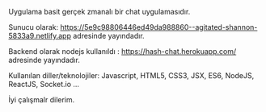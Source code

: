 Uygulama basit gerçek zmanalı bir chat uygulamasıdır.

Sunucu olarak: https://5e9c98806446ed49da988860--agitated-shannon-5833a9.netlify.app adresinde yayındadır.

Backend olarak nodejs kullanıldı : https://hash-chat.herokuapp.com/ adresinde yayındadır.

Kullanılan diller/teknolojiler: Javascript, HTML5, CSS3, JSX, ES6, NodeJS, ReactJS, Socket.io ...

İyi çalışmalr dilerim.

